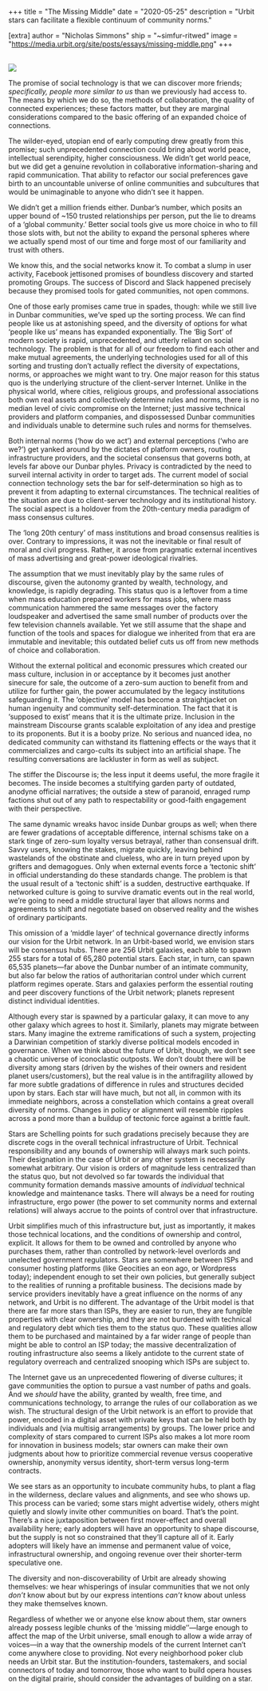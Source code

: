 +++
title = "The Missing Middle"
date = "2020-05-25"
description = "Urbit stars can facilitate a flexible continuum of community norms."

[extra]
author = "Nicholas Simmons"
ship = "~simfur-ritwed"
image = "https://media.urbit.org/site/posts/essays/missing-middle.png"
+++

<br>

<img class="ba" src="https://media.urbit.org/site/posts/essays/missing-middle.png">

<br>

The promise of social technology is that we can discover more friends; _specifically, people more similar to us_ than we previously had access to. The means by which we do so, the methods of collaboration, the quality of connected experiences; these factors matter, but they are marginal considerations compared to the basic offering of an expanded choice of connections.

The wilder-eyed, utopian end of early computing drew greatly from this promise; such unprecedented connection could bring about world peace, intellectual serendipity, higher consciousness. We didn’t get world peace, but we did get a genuine revolution in collaborative information-sharing and rapid communication. That ability to refactor our social preferences gave birth to an uncountable universe of online communities and subcultures that would be unimaginable to anyone who didn’t see it happen.

We didn’t get a million friends either. Dunbar’s number, which posits an upper bound of ~150 trusted relationships per person, put the lie to dreams of a ‘global community.’ Better social tools give us more choice in who to fill those slots with, but not the ability to expand the personal spheres where we actually spend most of our time and forge most of our familiarity and trust with others.

We know this, and the social networks know it. To combat a slump in user activity, Facebook jettisoned promises of boundless discovery and started promoting Groups. The success of Discord and Slack happened precisely because they promised tools for gated communities, not open commons.

One of those early promises came true in spades, though: while we still live in Dunbar communities, we’ve sped up the sorting process. We can find people like us at astonishing speed, and the diversity of options for what ‘people like us’ means has expanded exponentially. The ‘Big Sort’ of modern society is rapid, unprecedented, and utterly reliant on social technology. The problem is that for all of our freedom to find each other and make mutual agreements, the underlying technologies used for all of this sorting and trusting don’t actually reflect the diversity of expectations, norms, or approaches we might want to try. One major reason for this status quo is the underlying structure of the client-server Internet. Unlike in the physical world, where cities, religious groups, and professional associations both own real assets and collectively determine rules and norms, there is no median level of civic compromise on the Internet; just massive technical providers and platform companies, and dispossessed Dunbar communities and individuals unable to determine such rules and norms for themselves.

Both internal norms (‘how do we act’) and external perceptions (‘who are we?’) get yanked around by the dictates of platform owners, routing infrastructure providers, and the societal consensus that governs both, at levels far above our Dunbar phyles. Privacy is contradicted by the need to surveil internal activity in order to target ads. The current model of social connection technology sets the bar for self-determination so high as to prevent it from adapting to external circumstances. The technical realities of the situation are due to client-server technology and its institutional history. The social aspect is a holdover from the 20th-century media paradigm of mass consensus cultures.

The ‘long 20th century’ of mass institutions and broad consensus realities is over. Contrary to impressions, it was not the inevitable or final result of moral and civil progress. Rather, it arose from pragmatic external incentives of mass advertising and great-power ideological rivalries.

The assumption that we must inevitably play by the same rules of discourse, given the autonomy granted by wealth, technology, and knowledge, is rapidly degrading. This status quo is a leftover from a time when mass education prepared workers for mass jobs, where mass communication hammered the same messages over the factory loudspeaker and advertised the same small number of products over the few television channels available. Yet we still assume that the shape and function of the tools and spaces for dialogue we inherited from that era are immutable and inevitable; this outdated belief cuts us off from new methods of choice and collaboration.

Without the external political and economic pressures which created our mass culture, inclusion in or acceptance by it becomes just another sinecure for sale, the outcome of a zero-sum auction to benefit from and utilize for further gain, the power accumulated by the legacy institutions safeguarding it. The ‘objective’ model has become a straightjacket on human ingenuity and community self-determination. The fact that it is ‘supposed to exist’ means that it is the ultimate prize. Inclusion in the mainstream Discourse grants scalable exploitation of any idea and prestige to its proponents. But it is a booby prize. No serious and nuanced idea, no dedicated community can withstand its flattening effects or the ways that it commercializes and cargo-cults its subject into an artificial shape. The resulting conversations are lackluster in form as well as subject.

The stiffer the Discourse is; the less input it deems useful, the more fragile it becomes. The inside becomes a stultifying garden party of outdated, anodyne official narratives; the outside a stew of paranoid, enraged rump factions shut out of any path to respectability or good-faith engagement with their perspective.

The same dynamic wreaks havoc inside Dunbar groups as well; when there are fewer gradations of acceptable difference, internal schisms take on a stark tinge of zero-sum loyalty versus betrayal, rather than consensual drift. Savvy users, knowing the stakes, migrate quickly, leaving behind wastelands of the obstinate and clueless, who are in turn preyed upon by grifters and demagogues. Only when external events force a ‘tectonic shift’ in official understanding do these standards change. The problem is that the usual result of a ‘tectonic shift’ is a sudden, destructive earthquake. If networked culture is going to survive dramatic events out in the real world, we’re going to need a middle structural layer that allows norms and agreements to shift and negotiate based on observed reality and the wishes of ordinary participants.

This omission of a ‘middle layer’ of technical governance directly informs our vision for the Urbit network. In an Urbit-based world, we envision stars will be consensus hubs. There are 256 Urbit galaxies, each able to spawn 255 stars for a total of 65,280 potential stars. Each star, in turn, can spawn 65,535 planets—far above the Dunbar number of an intimate community, but also far below the ratios of authoritarian control under which current platform regimes operate. Stars and galaxies perform the essential routing and peer discovery functions of the Urbit network; planets represent distinct individual identities.

Although every star is spawned by a particular galaxy, it can move to any other galaxy which agrees to host it. Similarly, planets may migrate between stars. Many imagine the extreme ramifications of such a system, projecting a Darwinian competition of starkly diverse political models encoded in governance. When we think about the future of Urbit, though, we don’t see a chaotic universe of iconoclastic outposts. We don’t doubt there will be diversity among stars (driven by the wishes of their owners and resident planet users/customers), but the real value is in the antifragility allowed by far more subtle gradations of difference in rules and structures decided upon by stars. Each star will have much, but not all, in common with its immediate neighbors, across a constellation which contains a great overall diversity of norms. Changes in policy or alignment will resemble ripples across a pond more than a buildup of tectonic force against a brittle fault.

Stars are Schelling points for such gradations precisely because they are discrete cogs in the overall technical infrastructure of Urbit. Technical responsibility and any bounds of ownership will always mark such points. Their designation in the case of Urbit or any other system is necessarily somewhat arbitrary. Our vision is orders of magnitude less centralized than the status quo, but not devolved so far towards the individual that community formation demands massive amounts of _individual_ technical knowledge and maintenance tasks. There will always be a need for routing infrastructure, ergo power (the power to set community norms and external relations) will always accrue to the points of control over that infrastructure.

Urbit simplifies much of this infrastructure but, just as importantly, it makes those technical locations, and the conditions of ownership and control, explicit. It allows for them to be owned and controlled by anyone who purchases them, rather than controlled by network-level overlords and unelected government regulators. Stars are somewhere between ISPs and consumer hosting platforms (like Geocities an eon ago, or Wordpress today); independent enough to set their own policies, but generally subject to the realities of running a profitable business. The decisions made by service providers inevitably have a great influence on the norms of any network, and Urbit is no different. The advantage of the Urbit model is that there are far more stars than ISPs, they are easier to run, they are fungible properties with clear ownership, and they are not burdened with technical and regulatory debt which ties them to the status quo. These qualities allow them to be purchased and maintained by a far wider range of people than might be able to control an ISP today; the massive decentralization of routing infrastructure also seems a likely antidote to the current state of regulatory overreach and centralized snooping which ISPs are subject to.

The Internet gave us an unprecedented flowering of diverse cultures; it gave communities the option to pursue a vast number of paths and goals. And we _should_ have the ability, granted by wealth, free time, and communications technology, to arrange the rules of our collaboration as we wish. The structural design of the Urbit network is an effort to provide that power, encoded in a digital asset with private keys that can be held both by individuals and (via multisig arrangements) by groups. The lower price and complexity of stars compared to current ISPs also makes a lot more room for innovation in business models; star owners can make their own judgments about how to prioritize commercial revenue versus cooperative ownership, anonymity versus identity, short-term versus long-term contracts.

We see stars as an opportunity to incubate community hubs, to plant a flag in the wilderness, declare values and alignments, and see who shows up. This process can be varied; some stars might advertise widely, others might quietly and slowly invite other communities on board. That’s the point. There’s a nice juxtaposition between first mover-effect and overall availability here; early adopters will have an opportunity to shape discourse, but the supply is not so constrained that they’ll capture all of it. Early adopters will likely have an immense and permanent value of voice, infrastructural ownership, and ongoing revenue over their shorter-term speculative one.

The diversity and non-discoverability of Urbit are already showing themselves: we hear whisperings of insular communities that we not only _don’t_ know about but by our express intentions _can’t_ know about unless they make themselves known.

Regardless of whether we or anyone else know about them, star owners already possess legible chunks of the ‘missing middle’’—large enough to affect the map of the Urbit universe, small enough to allow a wide array of voices—in a way that the ownership models of the current Internet can’t come anywhere close to providing. Not every neighborhood poker club needs an Urbit star. But the institution-founders, tastemakers, and social connectors of today and tomorrow, those who want to build opera houses on the digital prairie, should consider the advantages of building on a star.

